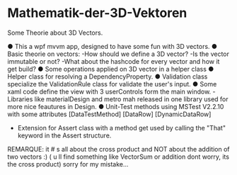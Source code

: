 # Mathematik-der-3D-Vektoren
Some Theorie about 3D Vectors.

● This a wpf mvvm app, designed to have some fun with 3D vectors. 
● Basic theorie on vectors: 
   -How should we define a 3D vector?
   -Is the vector immutable or not?
   -What about the hashcode for every vector and how it get build?
● Some operations applied on 3D vector in a helper class
● Helper class for resolving a DependencyProperty.
● Validation class specialize the ValidationRule class for validate the user's input. 
● Some xaml code define the view with 3 userControls form the main window.
  -Libraries like materialDesign and metro mah
released in one library used for more nice feautures in Design.
● Unit-Test methods using MSTest V2.2.10 with some attributes
[DataTestMethod] [DataRow] [DynamicDataRow]
  - Extension for Assert class with a method 
get used by calling the "That" keyword in the Assert structure.

REMARQUE: it # s all about the cross product and NOT about the addition of two vectors :) ( u ll find something like VectorSum or addition dont worry, its the cross product) sorry for my mistake... 

